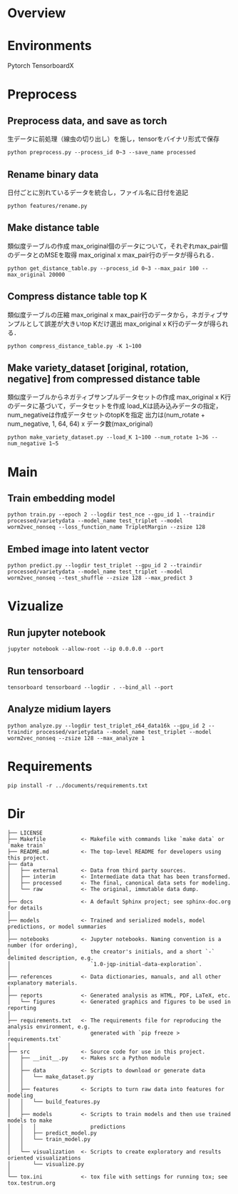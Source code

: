 # Overview

# Environments
Pytorch
TensorboardX

# Preprocess

## **Preprocess** data, and save as torch
生データに前処理（線虫の切り出し）を施し，tensorをバイナリ形式で保存
```
python preprocess.py --process_id 0~3 --save_name processed
```

## **Rename** binary data
日付ごとに別れているデータを統合し，ファイル名に日付を追記
```
python features/rename.py
```

## **Make** distance table
類似度テーブルの作成
max_original個のデータについて，それぞれmax_pair個のデータとのMSEを取得
max_original x max_pair行のデータが得られる．
```
python get_distance_table.py --process_id 0~3 --max_pair 100 --max_original 20000
```

## **Compress** distance table top K
類似度テーブルの圧縮
max_original x max_pair行のデータから，ネガティブサンプルとして誤差が大きいtop Kだけ選出
max_original x K行のデータが得られる．
```
python compress_distance_table.py -K 1~100
```

## **Make** variety_dataset [original, rotation, negative] from compressed distance table
類似度テーブルからネガティブサンプルデータセットの作成
max_original x K行のデータに基づいて，データセットを作成
load_Kは読み込みデータの指定，num_negativeは作成データセットのtopKを指定
出力は(num_rotate + num_negative, 1, 64, 64) x データ数(max_original)
```
python make_variety_dataset.py --load_K 1~100 --num_rotate 1~36 --num_negative 1~5
```

# Main

## **Train** embedding model
```
python train.py --epoch 2 --logdir test_nce --gpu_id 1 --traindir processed/varietydata --model_name test_triplet --model worm2vec_nonseq --loss_function_name TripletMargin --zsize 128
```

## **Embed** image into latent vector
```
python predict.py --logdir test_triplet --gpu_id 2 --traindir processed/varietydata --model_name test_triplet --model worm2vec_nonseq --test_shuffle --zsize 128 --max_predict 3
```

# Vizualize

## **Run** jupyter notebook
```
jupyter notebook --allow-root --ip 0.0.0.0 --port
```
## **Run** tensorboard
```
tensorboard tensorboard --logdir . --bind_all --port
```

## **Analyze** midium layers
```
python analyze.py --logdir test_triplet_z64_data16k --gpu_id 2 --traindir processed/varietydata --model_name test_triplet --model worm2vec_nonseq --zsize 128 --max_analyze 1
```

# Requirements
```
pip install -r ../documents/requirements.txt
```

# Dir
```
├── LICENSE
├── Makefile           <- Makefile with commands like `make data` or `make train`
├── README.md          <- The top-level README for developers using this project.
├── data
│   ├── external       <- Data from third party sources.
│   ├── interim        <- Intermediate data that has been transformed.
│   ├── processed      <- The final, canonical data sets for modeling.
│   └── raw            <- The original, immutable data dump.
│
├── docs               <- A default Sphinx project; see sphinx-doc.org for details
│
├── models             <- Trained and serialized models, model predictions, or model summaries
│
├── notebooks          <- Jupyter notebooks. Naming convention is a number (for ordering),
│                         the creator's initials, and a short `-` delimited description, e.g.
│                         `1.0-jqp-initial-data-exploration`.
│
├── references         <- Data dictionaries, manuals, and all other explanatory materials.
│
├── reports            <- Generated analysis as HTML, PDF, LaTeX, etc.
│   └── figures        <- Generated graphics and figures to be used in reporting
│
├── requirements.txt   <- The requirements file for reproducing the analysis environment, e.g.
│                         generated with `pip freeze > requirements.txt`
│
├── src                <- Source code for use in this project.
│   ├── __init__.py    <- Makes src a Python module
│   │
│   ├── data           <- Scripts to download or generate data
│   │   └── make_dataset.py
│   │
│   ├── features       <- Scripts to turn raw data into features for modeling
│   │   └── build_features.py
│   │
│   ├── models         <- Scripts to train models and then use trained models to make
│   │   │                 predictions
│   │   ├── predict_model.py
│   │   └── train_model.py
│   │
│   └── visualization  <- Scripts to create exploratory and results oriented visualizations
│       └── visualize.py
│
└── tox.ini            <- tox file with settings for running tox; see tox.testrun.org
```